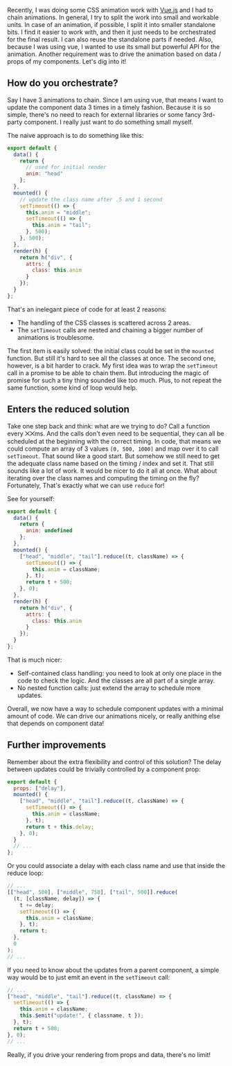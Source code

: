 <!--
title = "A small pattern to schedule animations"
description = "Reducing for scheduling"
author = "Aurélien Scoubeau"
lang = "en"
date = 2017-05-31T22:22:22Z
tags = ["javascript", "vue.js", "animation"]
cover = "https://res.cloudinary.com/qur2/image/upload/c_crop,g_center,h_711,q_auto:good,w_1440/v1525438510/blog/droste-clock_ancjhf.jpg"

[cover_credit]
by = "Jlhopgood"
by_url = "https://www.flickr.com/photos/jlhopgood/"
via = "Flickr (Creative Commons)"
via_url = "https://www.flickr.com/photos/jlhopgood/6795353385/"
-->
Recently, I was doing some CSS animation work with [Vue.js](https://vuejs.org/) and I had to chain animations. In general, I try to split the work into small and workable units. In case of an animation, if possible, I split it into smaller standalone bits. I find it easier to work with, and then it just needs to be orchestrated for the final result. I can also reuse the standalone parts if needed.
Also, because I was using vue, I wanted to use its small but powerful API for the animation. Another requirement was to drive the animation based on data / props of my components. Let's dig into it!

## How do you orchestrate?

Say I have 3 animations to chain. Since I am using vue, that means I want to update the component data 3 times in a timely fashion. Because it is so simple, there's no need to reach for external libraries or some fancy 3rd-party component. I really just want to do something small myself.

The naive approach is to do something like this:

```javascript
export default {
  data() {
    return {
      // used for initial render
      anim: "head"
    };
  },
  mounted() {
    // update the class name after .5 and 1 second
    setTimeout(() => {
      this.anim = "middle";
      setTimeout(() => {
        this.anim = "tail";
      }, 500);
    }, 500);
  },
  render(h) {
    return h("div", {
      attrs: {
        class: this.anim
      }
    });
  }
};
```

That's an inelegant piece of code for at least 2 reasons:

* The handling of the CSS classes is scattered across 2 areas.
* The `setTimeout` calls are nested and chaining a bigger number of animations is troublesome.

The first item is easily solved: the initial class could be set in the `mounted` function. But still it's hard to see all the classes at once.
The second one, however, is a bit harder to crack. My first idea was to wrap the `setTimeout` call in a promise to be able to chain them. But introducing the magic of promise for such a tiny thing sounded like too much. Plus, to not repeat the same function, some kind of loop would help.

## Enters the reduced solution

Take one step back and think: what are we trying to do? Call a function every ⨉⨉ms. And the calls don't even need to be sequential, they can all be scheduled at the beginning with the correct timing.
In code, that means we could compute an array of 3 values `[0, 500, 1000]` and map over it to call `setTimeout`. That sound like a good start. But somehow we still need to get the adequate class name based on the timing / index and set it. That still sounds like a lot of work. It would be nicer to do it all at once.
What about iterating over the class names and computing the timing on the fly? Fortunately, That's exactly what we can use `reduce` for!

See for yourself:

```javascript
export default {
  data() {
    return {
      anim: undefined
    };
  },
  mounted() {
    ["head", "middle", "tail"].reduce((t, className) => {
      setTimeout(() => {
        this.anim = className;
      }, t);
      return t + 500;
    }, 0);
  },
  render(h) {
    return h("div", {
      attrs: {
        class: this.anim
      }
    });
  }
};
```

That is much nicer:

* Self-contained class handling: you need to look at only one place in the code to check the logic. And the classes are all part of a single array.
* No nested function calls: just extend the array to schedule more updates.

Overall, we now have a way to schedule component updates with a minimal amount of code. We can drive our animations nicely, or really anithing else that depends on component data!

## Further improvements

Remember about the extra flexibility and control of this solution? The delay between updates could be trivially controlled by a component prop:

```javascript
export default {
  props: ["delay"],
  mounted() {
    ["head", "middle", "tail"].reduce((t, className) => {
      setTimeout(() => {
        this.anim = className;
      }, t);
      return t + this.delay;
    }, 0);
  }
  // ...
};
```

Or you could associate a delay with each class name and use that inside the reduce loop:

```javascript
// ...
[["head", 500], ["middle", 750], ["tail", 500]].reduce(
  (t, [className, delay]) => {
    t += delay;
    setTimeout(() => {
      this.anim = className;
    }, t);
    return t;
  },
  0
);
// ...
```

If you need to know about the updates from a parent component, a simple way would be to just emit an event in the `setTimeout` call:

```javascript
// ...
["head", "middle", "tail"].reduce((t, className) => {
  setTimeout(() => {
    this.anim = className;
    this.$emit("update!", { classname, t });
  }, t);
  return t + 500;
}, 0);
// ...
```

Really, if you drive your rendering from props and data, there's no limit!

